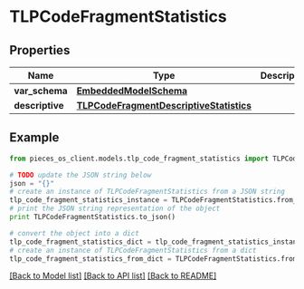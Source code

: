# TLPCodeFragmentStatistics


## Properties
Name | Type | Description | Notes
------------ | ------------- | ------------- | -------------
**var_schema** | [**EmbeddedModelSchema**](EmbeddedModelSchema.md) |  | [optional] 
**descriptive** | [**TLPCodeFragmentDescriptiveStatistics**](TLPCodeFragmentDescriptiveStatistics.md) |  | [optional] 

## Example

```python
from pieces_os_client.models.tlp_code_fragment_statistics import TLPCodeFragmentStatistics

# TODO update the JSON string below
json = "{}"
# create an instance of TLPCodeFragmentStatistics from a JSON string
tlp_code_fragment_statistics_instance = TLPCodeFragmentStatistics.from_json(json)
# print the JSON string representation of the object
print TLPCodeFragmentStatistics.to_json()

# convert the object into a dict
tlp_code_fragment_statistics_dict = tlp_code_fragment_statistics_instance.to_dict()
# create an instance of TLPCodeFragmentStatistics from a dict
tlp_code_fragment_statistics_from_dict = TLPCodeFragmentStatistics.from_dict(tlp_code_fragment_statistics_dict)
```
[[Back to Model list]](../README.md#documentation-for-models) [[Back to API list]](../README.md#documentation-for-api-endpoints) [[Back to README]](../README.md)


